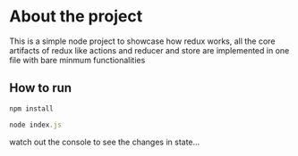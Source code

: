 # About the project 
This is a simple node project to showcase how redux works, all the core artifacts of redux like actions and reducer and store are implemented in one file with bare minmum functionalities 
## How to run  
```js
npm install
```
```js
node index.js
```
watch out the console to see the changes in state...